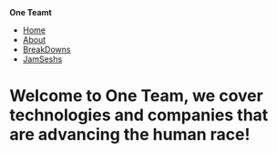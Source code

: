 <!DOCTYPE html>
<html>
	<head>
		<b>One Teamt</b>
	</head>
	<body>
		<nav>
    		<ul>
        		<li><a href="/Home">Home</a></li>
	        	<li><a href="/AboutUs">About</a></li>
        		<li><a href="/BreakDowns">BreakDowns</a></li>
        		<li><a href="/JamSeshs">JamSeshs</a></li>
    		</ul>
		</nav>
		<div class="container">
    		<div class="blurb">
        		<h1>Welcome to One Team, we cover technologies and companies that are advancing the human race!</h1>
			

</html>


